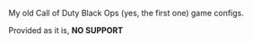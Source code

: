 My old Call of Duty Black Ops (yes, the first one) game configs.

Provided as it is, __NO SUPPORT__
